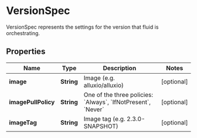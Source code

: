 

# VersionSpec

VersionSpec represents the settings for the  version that fluid is orchestrating.
## Properties

Name | Type | Description | Notes
------------ | ------------- | ------------- | -------------
**image** | **String** | Image (e.g. alluxio/alluxio) |  [optional]
**imagePullPolicy** | **String** | One of the three policies: &#x60;Always&#x60;, &#x60;IfNotPresent&#x60;, &#x60;Never&#x60; |  [optional]
**imageTag** | **String** | Image tag (e.g. 2.3.0-SNAPSHOT) |  [optional]




